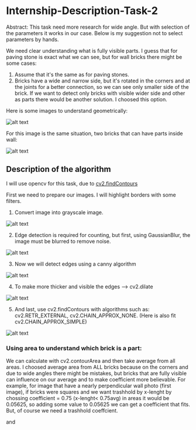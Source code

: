 # Internship-Description-Task-2

Abstract: This task need more research for wide angle. But with selection of the parameters it works in our case. Below is my suggestion not to select parameters by hands.

We need clear understanding what is fully visible parts. I guess that for paving stone is exact what we can see, but for wall bricks there might be some cases:

1) Assume that it's the same as for paving stones.
2) Bricks have a wide and narrow side, but it's rotated in the corners and at the joints for a better connection, so we can see only smaller side of the brick. If we want to detect only bricks with visible wider side and other as parts there would be another solution. I choosed this option.

Here is some images to understand geometrically:

![alt text](images/results.PNG)

For this image is the same situation, two bricks that can have parts inside wall:

![alt text](images/results.PNG)

## Description of the algorithm

I will use opencv for this task, due to [cv2.findContours](https://docs.opencv.org/4.x/d3/dc0/group__imgproc__shape.html#gadf1ad6a0b82947fa1fe3c3d497f260e0)

First we need to prepare our images. I will highlight borders with some filters.

1) Convert image into grayscale image.

![alt text](images/results.PNG)

2) Edge detection is required for counting, but first, using GaussianBlur, the image must be blurred to remove noise.

![alt text](images/results.PNG)

3) Now we will detect edges using a canny algorithm

![alt text](images/results.PNG)

4) To make more thicker and visible the edges --> cv2.dilate


![alt text](images/results.PNG)

5) And last, use cv2.findContours with algorithms such as: cv2.RETR_EXTERNAL, cv2.CHAIN_APPROX_NONE. (Here is also fit cv2.CHAIN_APPROX_SIMPLE) 

![alt text](images/results.PNG)

### Using area to understand which brick is a part:

We can calculate with cv2.contourArea and then take average from all areas. I choosed average area from ALL bricks because on the corners and due to wide angles
there might be mistakes, but bricks that are fully visible can influence on our average and to make coefficient more believable. 
For example, for image that have a nearly perpendicular wall photo (first image), if bricks were squares and we want trashhold by x-lenght by chossing coefficient = 0.75
(x-lenght< 0.75avg) in areas it would be 0.05625, so adding some value to 0.05625 we can get a coefficient that fits. But, of course we need a trashhold coeffcient.

and 

